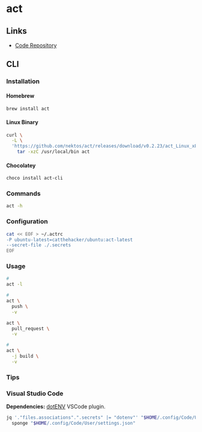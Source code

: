 # act

## Links

- [Code Repository](https://github.com/nektos/act)

## CLI

### Installation

#### Homebrew

```sh
brew install act
```

#### Linux Binary

```sh
curl \
  -L \
  'https://github.com/nektos/act/releases/download/v0.2.23/act_Linux_x86_64.tar.gz' | \
    tar -xzC /usr/local/bin act
```

#### Chocolatey

```sh
choco install act-cli
```

### Commands

```sh
act -h
```

### Configuration

```sh
cat << EOF > ~/.actrc
-P ubuntu-latest=catthehacker/ubuntu:act-latest
--secret-file ./.secrets
EOF
```

### Usage

```sh
#
act -l

#
act \
  push \
  -v

act \
  pull_request \
  -v

#
act \
  -j build \
  -v
```

### Tips

### Visual Studio Code

**Dependencies:** [dotENV](/dotenv.md#visual-studio-code) VSCode plugin.

```sh
jq '."files.associations".".secrets" |= "dotenv"' "$HOME/.config/Code/User/settings.json" | \
  sponge "$HOME/.config/Code/User/settings.json"
```

<!-- ### Issues -->

<!-- ####

```log
FATA[0000] Unable to build dependency graph!
```

TODO -->

<!-- ####

```log
Error: unable to find api field in struct HorizontalPodAutoscalerSpec for the json field "behavior"
```

TODO -->
